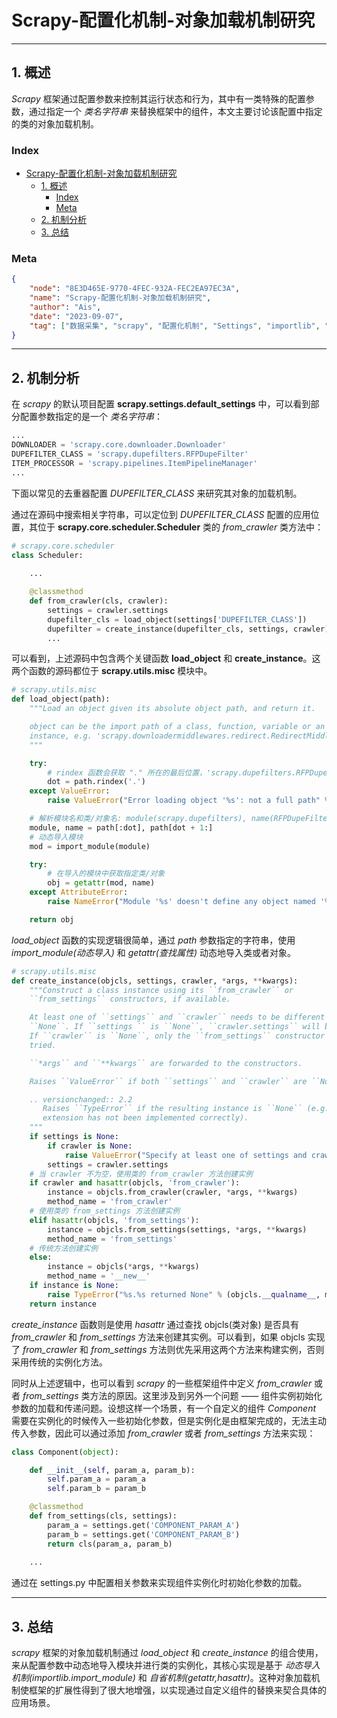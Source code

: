 # Scrapy-配置化机制-对象加载机制研究

-------------------------------------------------------
## 1. 概述
*Scrapy* 框架通过配置参数来控制其运行状态和行为，其中有一类特殊的配置参数，通过指定一个 *类名字符串* 来替换框架中的组件，本文主要讨论该配置中指定的类的对象加载机制。

### Index
- [Scrapy-配置化机制-对象加载机制研究](#scrapy-配置化机制-对象加载机制研究)
  - [1. 概述](#1-概述)
    - [Index](#index)
    - [Meta](#meta)
  - [2. 机制分析](#2-机制分析)
  - [3. 总结](#3-总结)

### Meta
```json
{
    "node": "8E3D465E-9770-4FEC-932A-FEC2EA97EC3A",
    "name": "Scrapy-配置化机制-对象加载机制研究",
    "author": "Ais",
    "date": "2023-09-07",
    "tag": ["数据采集", "scrapy", "配置化机制", "Settings", "importlib", "动态加载"]
}
```

-------------------------------------------------------
## 2. 机制分析
在 *scrapy* 的默认项目配置 **scrapy.settings.default_settings** 中，可以看到部分配置参数指定的是一个 *类名字符串*：

```py
...
DOWNLOADER = 'scrapy.core.downloader.Downloader'
DUPEFILTER_CLASS = 'scrapy.dupefilters.RFPDupeFilter'
ITEM_PROCESSOR = 'scrapy.pipelines.ItemPipelineManager'
...
```

下面以常见的去重器配置 *DUPEFILTER_CLASS* 来研究其对象的加载机制。

通过在源码中搜索相关字符串，可以定位到 *DUPEFILTER_CLASS* 配置的应用位置，其位于 **scrapy.core.scheduler.Scheduler** 类的 *from_crawler* 类方法中：

```py
# scrapy.core.scheduler
class Scheduler:
    
    ...

    @classmethod
    def from_crawler(cls, crawler):
        settings = crawler.settings
        dupefilter_cls = load_object(settings['DUPEFILTER_CLASS'])
        dupefilter = create_instance(dupefilter_cls, settings, crawler)
        ...
```

可以看到，上述源码中包含两个关键函数 **load_object** 和 **create_instance**。这两个函数的源码都位于 **scrapy.utils.misc** 模块中。

```py
# scrapy.utils.misc
def load_object(path):
    """Load an object given its absolute object path, and return it.

    object can be the import path of a class, function, variable or an
    instance, e.g. 'scrapy.downloadermiddlewares.redirect.RedirectMiddleware'
    """

    try:
        # rindex 函数会获取 "." 所在的最后位置，'scrapy.dupefilters.RFPDupeFilter'.rindex(".") -> 18, 当未包含 "." 字符时将抛出异常。
        dot = path.rindex('.')
    except ValueError:
        raise ValueError("Error loading object '%s': not a full path" % path)

    # 解析模块名和类/对象名: module(scrapy.dupefilters), name(RFPDupeFilter)
    module, name = path[:dot], path[dot + 1:]
    # 动态导入模块
    mod = import_module(module)

    try:
        # 在导入的模块中获取指定类/对象
        obj = getattr(mod, name)
    except AttributeError:
        raise NameError("Module '%s' doesn't define any object named '%s'" % (module, name))

    return obj
```

*load_object* 函数的实现逻辑很简单，通过 *path* 参数指定的字符串，使用 *import_module(动态导入)* 和 *getattr(查找属性)* 动态地导入类或者对象。

```py
# scrapy.utils.misc
def create_instance(objcls, settings, crawler, *args, **kwargs):
    """Construct a class instance using its ``from_crawler`` or
    ``from_settings`` constructors, if available.

    At least one of ``settings`` and ``crawler`` needs to be different from
    ``None``. If ``settings `` is ``None``, ``crawler.settings`` will be used.
    If ``crawler`` is ``None``, only the ``from_settings`` constructor will be
    tried.

    ``*args`` and ``**kwargs`` are forwarded to the constructors.

    Raises ``ValueError`` if both ``settings`` and ``crawler`` are ``None``.

    .. versionchanged:: 2.2
       Raises ``TypeError`` if the resulting instance is ``None`` (e.g. if an
       extension has not been implemented correctly).
    """
    if settings is None:
        if crawler is None:
            raise ValueError("Specify at least one of settings and crawler.")
        settings = crawler.settings
    # 当 crawler 不为空，使用类的 from_crawler 方法创建实例
    if crawler and hasattr(objcls, 'from_crawler'):
        instance = objcls.from_crawler(crawler, *args, **kwargs)
        method_name = 'from_crawler'
    # 使用类的 from_settings 方法创建实例
    elif hasattr(objcls, 'from_settings'):
        instance = objcls.from_settings(settings, *args, **kwargs)
        method_name = 'from_settings'
    # 传统方法创建实例
    else:
        instance = objcls(*args, **kwargs)
        method_name = '__new__'
    if instance is None:
        raise TypeError("%s.%s returned None" % (objcls.__qualname__, method_name))
    return instance
```

*create_instance* 函数则是使用 *hasattr* 通过查找 objcls(类对象) 是否具有 *from_crawler* 和 *from_settings* 方法来创建其实例。可以看到，如果 objcls 实现了 *from_crawler* 和 *from_settings* 方法则优先采用这两个方法来构建实例，否则采用传统的实例化方法。

同时从上述逻辑中，也可以看到 *scrapy* 的一些框架组件中定义  *from_crawler* 或者 *from_settings* 类方法的原因。这里涉及到另外一个问题 —— 组件实例初始化参数的加载和传递问题。设想这样一个场景，有一个自定义的组件 *Component* 需要在实例化的时候传入一些初始化参数，但是实例化是由框架完成的，无法主动传入参数，因此可以通过添加 *from_crawler* 或者 *from_settings* 方法来实现：

```py
class Component(object):

    def __init__(self, param_a, param_b):
        self.param_a = param_a
        self.param_b = param_b

    @classmethod
    def from_settings(cls, settings):
        param_a = settings.get('COMPONENT_PARAM_A')
        param_b = settings.get('COMPONENT_PARAM_B')
        return cls(param_a, param_b)
    
    ...
```

通过在 settings.py 中配置相关参数来实现组件实例化时初始化参数的加载。

-------------------------------------------------------
## 3. 总结

*scrapy* 框架的对象加载机制通过 *load_object* 和 *create_instance* 的组合使用，来从配置参数中动态地导入模块并进行类的实例化，其核心实现是基于 *动态导入机制(importlib.import_module)* 和 *自省机制(getattr,hasattr)*。这种对象加载机制使框架的扩展性得到了很大地增强，以实现通过自定义组件的替换来契合具体的应用场景。



